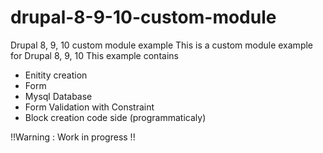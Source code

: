 # drupal-8-9-10-custom-module
Drupal 8, 9, 10 custom module example
This is a custom module example for Drupal 8, 9, 10
This example contains
 * Enitity creation
 * Form
 * Mysql Database
 * Form Validation with Constraint
 * Block creation code side (programmaticaly)
 
 !!Warning : Work in progress !!
